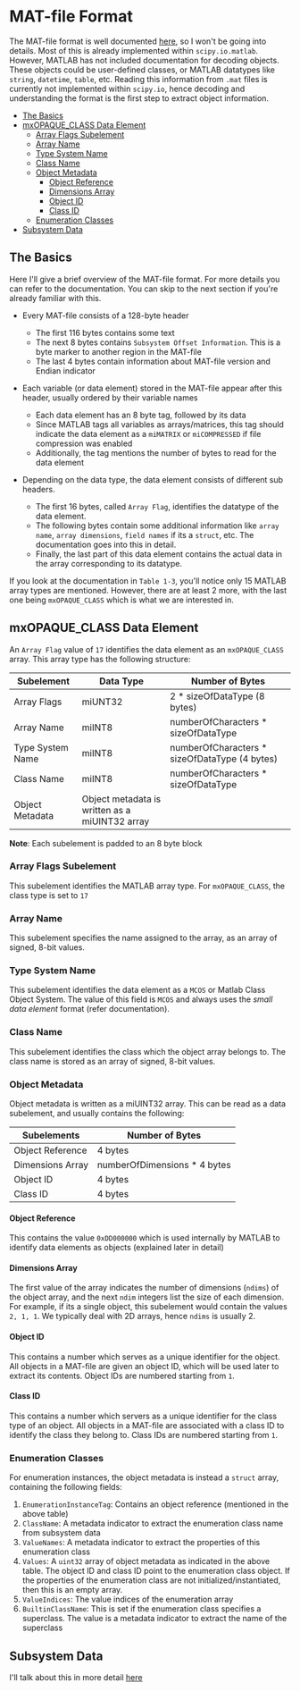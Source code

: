 # MAT-file Format

The MAT-file format is well documented [here](https://www.mathworks.com/help/pdf_doc/matlab/matfile_format.pdf), so I won't be going into details. Most of this is already implemented within `scipy.io.matlab`. However, MATLAB has not included documentation for decoding objects. These objects could be user-defined classes, or MATLAB datatypes like `string`, `datetime`, `table`, etc. Reading this information from `.mat` files is currently not implemented within `scipy.io`, hence decoding and understanding the format is the first step to extract object information.

<!--TOC-->

- [The Basics](#the-basics)
- [mxOPAQUE_CLASS Data Element](#mxopaqueclass-data-element)
  - [Array Flags Subelement](#array-flags-subelement)
  - [Array Name](#array-name)
  - [Type System Name](#type-system-name)
  - [Class Name](#class-name)
  - [Object Metadata](#object-metadata)
    - [Object Reference](#object-reference)
    - [Dimensions Array](#dimensions-array)
    - [Object ID](#object-id)
    - [Class ID](#class-id)
  - [Enumeration Classes](#enumeration-classes)
- [Subsystem Data](#subsystem-data)

<!--TOC-->

## The Basics

Here I'll give a brief overview of the MAT-file format. For more details you can refer to the documentation. You can skip to the next section if you're already familiar with this.

- Every MAT-file consists of a 128-byte header
  - The first 116 bytes contains some text
  - The next 8 bytes contains `Subsystem Offset Information`. This is a byte marker to another region in the MAT-file
  - The last 4 bytes contain information about MAT-file version and Endian indicator

- Each variable (or data element) stored in the MAT-file appear after this header, usually ordered by their variable names
  - Each data element has an 8 byte tag, followed by its data
  - Since MATLAB tags all variables as arrays/matrices, this tag should indicate the data element as a `miMATRIX` or `miCOMPRESSED` if file compression was enabled
  - Additionally, the tag mentions the number of bytes to read for the data element

- Depending on the data type, the data element consists of different sub headers.
  - The first 16 bytes, called `Array Flag`, identifies the datatype of the data element.
  - The following bytes contain some additional information like `array name`, `array dimensions`, `field names` if its a `struct`, etc. The documentation goes into this in detail.
  - Finally, the last part of this data element contains the actual data in the array corresponding to its datatype.

If you look at the documentation in `Table 1-3`, you'll notice only 15 MATLAB array types are mentioned. However, there are at least 2 more, with the last one being `mxOPAQUE_CLASS` which is what we are interested in.

## mxOPAQUE_CLASS Data Element

An `Array Flag` value of `17` identifies the data element as an `mxOPAQUE_CLASS` array. This array type has the following structure:

| Subelement  | Data Type  | Number of Bytes  |
|-----------|-----------|-----------|
| Array Flags | miUNT32 | 2 * sizeOfDataType (8 bytes) |
| Array Name | miINT8 | numberOfCharacters * sizeOfDataType |
| Type System Name | miINT8 | numberOfCharacters * sizeOfDataType (4 bytes) |
| Class Name | miINT8 | numberOfCharacters * sizeOfDataType |
| Object Metadata | Object metadata is written as a miUINT32 array |

**Note**: Each subelement is padded to an 8 byte block

### Array Flags Subelement

This subelement identifies the MATLAB array type. For `mxOPAQUE_CLASS`, the class type is set to `17`

### Array Name

This subelement specifies the name assigned to the array, as an array of signed, 8-bit values.

### Type System Name

This subelement identifies the data element as a `MCOS` or Matlab Class Object System. The value of this field is `MCOS` and always uses the _small data element_ format (refer documentation).

### Class Name

This subelement identifies the class which the object array belongs to. The class name is stored as an array of signed, 8-bit values.

### Object Metadata

Object metadata is written as a miUINT32 array. This can be read as a data subelement, and usually contains the following:

| Subelements | Number of Bytes |
|-----------|-----------|
| Object Reference | 4 bytes |
| Dimensions Array | numberOfDimensions * 4 bytes |
| Object ID | 4 bytes |
| Class ID | 4 bytes |

#### Object Reference

This contains the value `0xDD000000` which is used internally by MATLAB to identify data elements as objects (explained later in detail)

#### Dimensions Array

The first value of the array indicates the number of dimensions (`ndims`) of the object array, and the next `ndim` integers list the size of each dimension. For example, if its a single object, this subelement would contain the values `2, 1, 1`. We typically deal with 2D arrays, hence `ndims` is usually 2.

#### Object ID

This contains a number which serves as a unique identifier for the object. All objects in a MAT-file are given an object ID, which will be used later to extract its contents. Object IDs are numbered starting from `1`.

#### Class ID

This contains a number which servers as a unique identifier for the class type of an object. All objects in a MAT-file are associated with a class ID to identify the class they belong to. Class IDs are numbered starting from `1`.

### Enumeration Classes

For enumeration instances, the object metadata is instead a `struct` array, containing the following fields:

1. `EnumerationInstanceTag`: Contains an object reference (mentioned in the above table)
2. `ClassName`: A metadata indicator to extract the enumeration class name from subsystem data
3. `ValueNames`: A metadata indicator to extract the properties of this enumeration class
4. `Values`: A `uint32` array of object metadata as indicated in the above table. The object ID and class ID point to the enumeration class object. If the properties of the enumeration class are not initialized/instantiated, then this is an empty array.
5. `ValueIndices`: The value indices of the enumeration array
6. `BuiltinClassName`: This is set if the enumeration class specifies a superclass. The value is a metadata indicator to extract the name of the superclass

## Subsystem Data

I'll talk about this in more detail [here](./subsystem_data_format.md)
